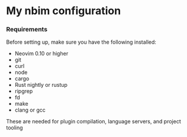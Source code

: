 # My nbim configuration

### Requirements

Before setting up, make sure you have the following installed:

* Neovim 0.10 or higher
* git
* curl
* node
* cargo
* Rust nightly or rustup
* ripgrep
* fd
* make
* clang or gcc

These are needed for plugin compilation, language servers, and project tooling
